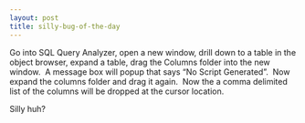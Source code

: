 ```yaml
---
layout: post
title: silly-bug-of-the-day
---
```

Go into SQL Query Analyzer, open a new window, drill down to a table in
the object browser, expand a table, drag the Columns folder into the new
window.  A message box will popup that says “No Script Generated”.  Now
expand the columns folder and drag it again.  Now the a comma delimited
list of the columns will be dropped at the cursor location.

Silly huh?

 
